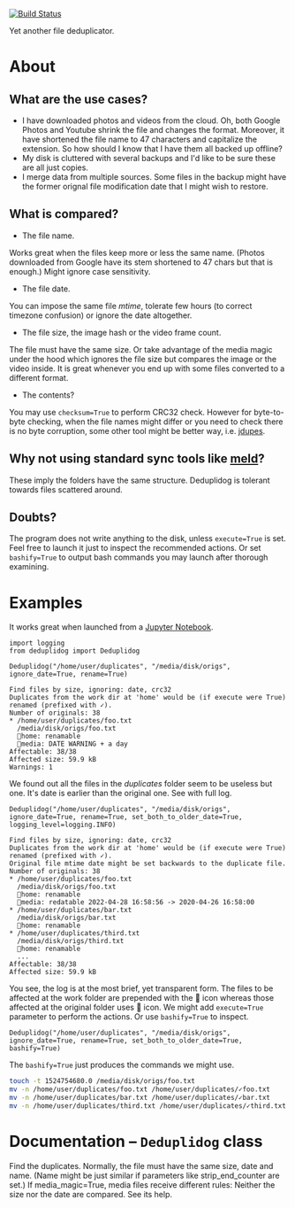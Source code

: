 [![Build Status](https://github.com/CZ-NIC/deduplidog/actions/workflows/run-unittest.yml/badge.svg)](https://github.com/CZ-NIC/deduplidog/actions)

Yet another file deduplicator.

# About

## What are the use cases?
* I have downloaded photos and videos from the cloud. Oh, both Google Photos and Youtube shrink the file and changes the format. Moreover, it have shortened the file name to 47 characters and capitalize the extension. So how should I know that I have them all backed up offline?
* My disk is cluttered with several backups and I'd like to be sure these are all just copies.
* I merge data from multiple sources. Some files in the backup might have the former orignal file modification date that I might wish to restore.

## What is compared?

* The file name.

Works great when the files keep more or less the same name. (Photos downloaded from Google have its stem shortened to 47 chars but that is enough.) Might ignore case sensitivity.

* The file date.

You can impose the same file *mtime*, tolerate few hours (to correct timezone confusion) or ignore the date altogether.

* The file size, the image hash or the video frame count.

The file must have the same size. Or take advantage of the media magic under the hood which ignores the file size but compares the image or the video inside. It is great whenever you end up with some files converted to a different format.

* The contents?

You may use `checksum=True` to perform CRC32 check. However for byte-to-byte checking, when the file names might differ or you need to check there is no byte corruption, some other tool might be better way, i.e. [jdupes](https://www.jdupes.com/).

## Why not using standard sync tools like [meld](https://meldmerge.org/)?
These imply the folders have the same structure. Deduplidog is tolerant towards files scattered around.

## Doubts?

The program does not write anything to the disk, unless `execute=True` is set. Feel free to launch it just to inspect the recommended actions. Or set `bashify=True` to output bash commands you may launch after thorough examining.

# Examples

It works great when launched from a [Jupyter Notebook](https://jupyter.org/).

```python3
import logging
from deduplidog import Deduplidog

Deduplidog("/home/user/duplicates", "/media/disk/origs", ignore_date=True, rename=True)
```

```
Find files by size, ignoring: date, crc32
Duplicates from the work dir at 'home' would be (if execute were True) renamed (prefixed with ✓).
Number of originals: 38
* /home/user/duplicates/foo.txt
  /media/disk/origs/foo.txt
  🔨home: renamable
  📄media: DATE WARNING + a day
Affectable: 38/38
Affected size: 59.9 kB
Warnings: 1
```

We found out all the files in the *duplicates* folder seem to be useless but one. It's date is earlier than the original one. See with full log.

```python3
Deduplidog("/home/user/duplicates", "/media/disk/origs", ignore_date=True, rename=True, set_both_to_older_date=True, logging_level=logging.INFO)
```

```
Find files by size, ignoring: date, crc32
Duplicates from the work dir at 'home' would be (if execute were True) renamed (prefixed with ✓).
Original file mtime date might be set backwards to the duplicate file.
Number of originals: 38
* /home/user/duplicates/foo.txt
  /media/disk/origs/foo.txt
  🔨home: renamable
  📄media: redatable 2022-04-28 16:58:56 -> 2020-04-26 16:58:00
* /home/user/duplicates/bar.txt
  /media/disk/origs/bar.txt
  🔨home: renamable
* /home/user/duplicates/third.txt
  /media/disk/origs/third.txt
  🔨home: renamable
  ...
Affectable: 38/38
Affected size: 59.9 kB
```

You see, the log is at the most brief, yet transparent form. The files to be affected at the work folder are prepended with the 🔨 icon whereas those affected at the original folder uses 📄 icon. We might add `execute=True` parameter to perform the actions. Or use `bashify=True` to inspect.

```python3
Deduplidog("/home/user/duplicates", "/media/disk/origs", ignore_date=True, rename=True, set_both_to_older_date=True, bashify=True)
```

The `bashify=True` just produces the commands we might use.

```bash
touch -t 1524754680.0 /media/disk/origs/foo.txt
mv -n /home/user/duplicates/foo.txt /home/user/duplicates/✓foo.txt
mv -n /home/user/duplicates/bar.txt /home/user/duplicates/✓bar.txt
mv -n /home/user/duplicates/third.txt /home/user/duplicates/✓third.txt
```

# Documentation – `Deduplidog` class

Find the duplicates. Normally, the file must have the same size, date and name. (Name might be just similar if parameters like strip_end_counter are set.) If media_magic=True, media files receive different rules: Neither the size nor the date are compared. See its help.

